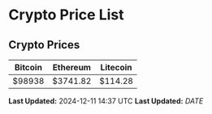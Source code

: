 # Crypto Price List

## Crypto Prices
| Bitcoin | Ethereum | Litecoin |
| ------- | -------- | -------- |
| $98938 | $3741.82 | $114.28 |
**Last Updated:** 2024-12-11 14:37 UTC
**Last Updated:** $DATE$
